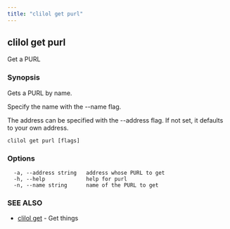 ```yaml
---
title: "clilol get purl"
---
```

## clilol get purl

Get a PURL

### Synopsis

Gets a PURL by name.

Specify the name with the --name flag.

The address can be specified with the --address flag. If not set,
it defaults to your own address.

```
clilol get purl [flags]
```

### Options

```
  -a, --address string   address whose PURL to get
  -h, --help             help for purl
  -n, --name string      name of the PURL to get
```

### SEE ALSO

* [clilol get](clilol_get.md)	 - Get things

